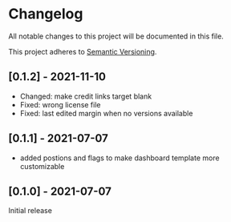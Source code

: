 # Changelog
All notable changes to this project will be documented in this file.

This project adheres to [Semantic Versioning](https://semver.org/spec/v2.0.0.html).

## [0.1.2] - 2021-11-10
- Changed: make credit links target blank
- Fixed: wrong license file
- Fixed: last edited margin when no versions available

## [0.1.1] - 2021-07-07
- added postions and flags to make dashboard template more customizable

## [0.1.0] - 2021-07-07
Initial release